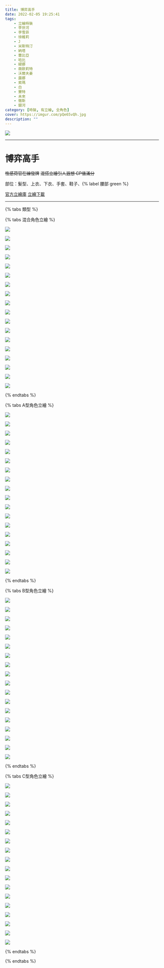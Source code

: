```yaml
---
title: 博弈高手
date: 2022-02-05 19:25:41
tags:
    - 立繪時裝
    - 李世河
    - 李雪菲
    - 徐維莉
    - J
    - 米斯特汀
    - 納塔
    - 蕾比亞
    - 哈比
    - 緹娜
    - 薇歐莉特
    - 沃爾夫姜
    - 露娜
    - 索瑪
    - 白
    - 賽特
    - 未來
    - 徹斯
    - 銀河
category: [時裝, 有立繪, 全角色]
cover: https://imgur.com/pQe65vQh.jpg
description: ""
---
```


[![](https://imgur.com/pQe65vQh.jpg)](https://imgur.com/pQe65vQ.jpg)

---
# 博弈高手

~~性感荷官在線發牌~~
~~混搭立繪引人遐想 CP值滿分~~

部位：髮型、上衣、下衣、手套、鞋子、{% label 腰部 green %} 

[官方立繪庫](https://www.naddic.co.kr/ko/game/cls/fansitekit)
[立繪下載](http://file.nexon.com/NxFile/Download/FileDownloader.aspx?oidFile=4764901881426215113)


---

{% tabs 類型 %}
<!-- tab 混合立繪-->
{% tabs 混合角色立繪 %}
<!-- tab 李世河(Seha)-->
[![](https://i.imgur.com/Jgwrzyeh.jpg)](https://i.imgur.com/Jgwrzye.jpg)
<!-- endtab -->
<!-- tab 李雪菲(Seulbi)-->
[![](https://i.imgur.com/gX07gooh.jpg)](https://i.imgur.com/gX07goo.jpg)
<!-- endtab -->
<!-- tab 徐維莉(Yuri)-->
[![](https://i.imgur.com/2fswtC0h.jpg)](https://i.imgur.com/2fswtC0.jpg)
<!-- endtab -->
<!-- tab J-->
[![](https://i.imgur.com/SiEDBERh.jpg)](https://i.imgur.com/SiEDBER.jpg)
<!-- endtab -->
<!-- tab 米斯特汀(Tein)-->
[![](https://i.imgur.com/OvBapjwh.jpg)](https://i.imgur.com/OvBapjw.jpg)
<!-- endtab -->
<!-- tab 納塔(Nata)-->
[![](https://i.imgur.com/Qg3JdQlh.jpg)](https://i.imgur.com/Qg3JdQl.jpg)
<!-- endtab -->
<!-- tab 蕾比雅(Levia)-->
[![](https://i.imgur.com/zBaecSah.jpg)](https://i.imgur.com/zBaecSa.jpg)
<!-- endtab -->
<!-- tab 哈比(Harpy)-->
[![](https://i.imgur.com/f8r40YBh.jpg)](https://i.imgur.com/f8r40YB.jpg)
<!-- endtab -->
<!-- tab 緹娜(Tina)-->
[![](https://i.imgur.com/1JKSykfh.jpg)](https://i.imgur.com/1JKSykf.jpg)
<!-- endtab -->
<!-- tab 薇歐莉特(Violet)-->
[![](https://i.imgur.com/gEBf6Dch.jpg)](https://i.imgur.com/gEBf6Dc.jpg)
<!-- endtab -->
<!-- tab 沃爾夫姜(Wolfgang)-->
[![](https://i.imgur.com/aqFUvwHh.jpg)](https://i.imgur.com/aqFUvwH.jpg)
<!-- endtab -->
<!-- tab 露娜(Luna)-->
[![](https://i.imgur.com/3ZOuOSNh.jpg)](https://i.imgur.com/3ZOuOSN.jpg)
<!-- endtab -->
<!-- tab 索瑪(Soma)-->
[![](https://i.imgur.com/LNrF2xPh.jpg)](https://i.imgur.com/LNrF2xP.jpg)
<!-- endtab -->
<!-- tab 白(Bai)-->
[![](https://i.imgur.com/7DFnhJOh.jpg)](https://i.imgur.com/7DFnhJO.jpg)
<!-- endtab -->
<!-- tab 賽特(Seth)-->
[![](https://i.imgur.com/X4OmGbrh.jpg)](https://i.imgur.com/X4OmGbr.jpg)
<!-- endtab -->
<!-- tab 未來(Mirae)-->
[![](https://i.imgur.com/8VK3uEfh.jpg)](https://i.imgur.com/8VK3uEf.jpg)
<!-- endtab -->
<!-- tab 徹斯(Chulsoo)-->
[![](https://i.imgur.com/ZrD8EGGh.jpg)](https://i.imgur.com/ZrD8EGG.jpg)
<!-- endtab -->
<!-- tab 銀河(Eunha)-->
[![](https://i.imgur.com/g9FLLk9h.jpg)](https://i.imgur.com/g9FLLk9.jpg)
<!-- endtab -->
{% endtabs %}
<!-- endtab -->

<!-- tab 立繪A型-->
{% tabs A型角色立繪 %}
<!-- tab 李世河(Seha)-->
[![](https://i.imgur.com/HTN4saKh.jpg)](https://i.imgur.com/HTN4saK.jpg)
<!-- endtab -->
<!-- tab 李雪菲(Seulbi)-->
[![](https://i.imgur.com/furAQrUh.jpg)](https://i.imgur.com/furAQrU.jpg)
<!-- endtab -->
<!-- tab 徐維莉(Yuri)-->
[![](https://i.imgur.com/KKZ8BnJh.jpg)](https://i.imgur.com/KKZ8BnJ.jpg)
<!-- endtab -->
<!-- tab J-->
[![](https://i.imgur.com/0vMwwynh.jpg)](https://i.imgur.com/0vMwwyn.jpg)
<!-- endtab -->
<!-- tab 米斯特汀(Tein)-->
[![](https://i.imgur.com/B6wezvHh.jpg)](https://i.imgur.com/B6wezvH.jpg)
<!-- endtab -->
<!-- tab 納塔(Nata)-->
[![](https://i.imgur.com/YQLUcGOh.jpg)](https://i.imgur.com/YQLUcGO.jpg)
<!-- endtab -->
<!-- tab 蕾比雅(Levia)-->
[![](https://i.imgur.com/tN12U8Ch.jpg)](https://i.imgur.com/tN12U8C.jpg)
<!-- endtab -->
<!-- tab 哈比(Harpy)-->
[![](https://i.imgur.com/9rrralch.jpg)](https://i.imgur.com/9rrralc.jpg)
<!-- endtab -->
<!-- tab 緹娜(Tina)-->
[![](https://i.imgur.com/5W0442ph.jpg)](https://i.imgur.com/5W0442p.jpg)
<!-- endtab -->
<!-- tab 薇歐莉特(Violet)-->
[![](https://i.imgur.com/aFIOkYch.jpg)](https://i.imgur.com/aFIOkYc.jpg)
<!-- endtab -->
<!-- tab 沃爾夫姜(Wolfgang)-->
[![](https://i.imgur.com/wW9nq07h.jpg)](https://i.imgur.com/wW9nq07.jpg)
<!-- endtab -->
<!-- tab 露娜(Luna)-->
[![](https://i.imgur.com/sAxKGfLh.jpg)](https://i.imgur.com/sAxKGfL.jpg)
<!-- endtab -->
<!-- tab 索瑪(Soma)-->
[![](https://i.imgur.com/b1X7v9Rh.jpg)](https://i.imgur.com/b1X7v9R.jpg)
<!-- endtab -->
<!-- tab 白(Bai)-->
[![](https://i.imgur.com/RPNQBZxh.jpg)](https://i.imgur.com/RPNQBZx.jpg)
<!-- endtab -->
<!-- tab 賽特(Seth)-->
[![](https://i.imgur.com/LT9w95th.jpg)](https://i.imgur.com/LT9w95t.jpg)
<!-- endtab -->
<!-- tab 未來(Mirae)-->
[![](https://i.imgur.com/Rapci2uh.jpg)](https://i.imgur.com/Rapci2u.jpg)
<!-- endtab -->
<!-- tab 徹斯(Chulsoo)-->
[![](https://i.imgur.com/0jwK9zuh.jpg)](https://i.imgur.com/0jwK9zu.jpg)
<!-- endtab -->
<!-- tab 銀河(Eunha)-->
[![](https://i.imgur.com/yyEy5iah.jpg)](https://i.imgur.com/yyEy5ia.jpg)
<!-- endtab -->
{% endtabs %}
<!-- endtab -->

<!-- tab 立繪B型-->
{% tabs B型角色立繪 %}
<!-- tab 李世河(Seha)-->
[![](https://i.imgur.com/EOkAPTDh.jpg)](https://i.imgur.com/EOkAPTD.jpg)
<!-- endtab -->
<!-- tab 李雪菲(Seulbi)-->
[![](https://i.imgur.com/Rgudmgeh.jpg)](https://i.imgur.com/Rgudmge.jpg)
<!-- endtab -->
<!-- tab 徐維莉(Yuri)-->
[![](https://i.imgur.com/0tMyiUIh.jpg)](https://i.imgur.com/0tMyiUI.jpg)
<!-- endtab -->
<!-- tab J-->
[![](https://i.imgur.com/h68bmnLh.jpg)](https://i.imgur.com/h68bmnL.jpg)
<!-- endtab -->
<!-- tab 米斯特汀(Tein)-->
[![](https://i.imgur.com/iu56lHkh.jpg)](https://i.imgur.com/iu56lHk.jpg)
<!-- endtab -->
<!-- tab 納塔(Nata)-->
[![](https://i.imgur.com/wfaas07h.jpg)](https://i.imgur.com/wfaas07.jpg)
<!-- endtab -->
<!-- tab 蕾比雅(Levia)-->
[![](https://i.imgur.com/LFjkRsgh.jpg)](https://i.imgur.com/LFjkRsg.jpg)
<!-- endtab -->
<!-- tab 哈比(Harpy)-->
[![](https://i.imgur.com/ttqCh6hh.jpg)](https://i.imgur.com/ttqCh6h.jpg)
<!-- endtab -->
<!-- tab 緹娜(Tina)-->
[![](https://i.imgur.com/Jxb6a66h.jpg)](https://i.imgur.com/Jxb6a66.jpg)
<!-- endtab -->
<!-- tab 薇歐莉特(Violet)-->
[![](https://i.imgur.com/FV8fPNih.jpg)](https://i.imgur.com/FV8fPNi.jpg)
<!-- endtab -->
<!-- tab 沃爾夫姜(Wolfgang)-->
[![](https://i.imgur.com/3qLMYXGh.jpg)](https://i.imgur.com/3qLMYXG.jpg)
<!-- endtab -->
<!-- tab 露娜(Luna)-->
[![](https://i.imgur.com/UArb8Xfh.jpg)](https://i.imgur.com/UArb8Xf.jpg)
<!-- endtab -->
<!-- tab 索瑪(Soma)-->
[![](https://i.imgur.com/UZ16pLqh.jpg)](https://i.imgur.com/UZ16pLq.jpg)
<!-- endtab -->
<!-- tab 白(Bai)-->
[![](https://i.imgur.com/Fk7S6slh.jpg)](https://i.imgur.com/Fk7S6sl.jpg)
<!-- endtab -->
<!-- tab 賽特(Seth)-->
[![](https://i.imgur.com/pqnudYrh.jpg)](https://i.imgur.com/pqnudYr.jpg)
<!-- endtab -->
<!-- tab 未來(Mirae)-->
[![](https://i.imgur.com/hQGohhbh.jpg)](https://i.imgur.com/hQGohhb.jpg)
<!-- endtab -->
<!-- tab 徹斯(Chulsoo)-->
[![](https://i.imgur.com/h95361Kh.jpg)](https://i.imgur.com/h95361K.jpg)
<!-- endtab -->
<!-- tab 銀河(Eunha)-->
[![](https://i.imgur.com/iKuDaqAh.jpg)](https://i.imgur.com/iKuDaqA.jpg)
<!-- endtab -->
{% endtabs %}
<!-- endtab -->

<!-- tab 立繪C型-->
{% tabs C型角色立繪 %}
<!-- tab 李世河(Seha)-->
[![](https://i.imgur.com/XLrqOUOh.jpg)](https://i.imgur.com/XLrqOUO.jpg)
<!-- endtab -->
<!-- tab 李雪菲(Seulbi)-->
[![](https://i.imgur.com/OT3maB0h.jpg)](https://i.imgur.com/OT3maB0.jpg)
<!-- endtab -->
<!-- tab 徐維莉(Yuri)-->
[![](https://i.imgur.com/4xqNHLeh.jpg)](https://i.imgur.com/4xqNHLe.jpg)
<!-- endtab -->
<!-- tab J-->
[![](https://i.imgur.com/6kbrscih.jpg)](https://i.imgur.com/6kbrsci.jpg)
<!-- endtab -->
<!-- tab 米斯特汀(Tein)-->
[![](https://i.imgur.com/PSWI8nfh.jpg)](https://i.imgur.com/PSWI8nf.jpg)
<!-- endtab -->
<!-- tab 納塔(Nata)-->
[![](https://i.imgur.com/OM0K51Ih.jpg)](https://i.imgur.com/OM0K51I.jpg)
<!-- endtab -->
<!-- tab 蕾比雅(Levia)-->
[![](https://i.imgur.com/2yqAHPYh.jpg)](https://i.imgur.com/2yqAHPY.jpg)
<!-- endtab -->
<!-- tab 哈比(Harpy)-->
[![](https://i.imgur.com/tnfcxqEh.jpg)](https://i.imgur.com/tnfcxqE.jpg)
<!-- endtab -->
<!-- tab 緹娜(Tina)-->
[![](https://i.imgur.com/7LsD6S5h.jpg)](https://i.imgur.com/7LsD6S5.jpg)
<!-- endtab -->
<!-- tab 薇歐莉特(Violet)-->
[![](https://i.imgur.com/99eCIyWh.jpg)](https://i.imgur.com/99eCIyW.jpg)
<!-- endtab -->
<!-- tab 沃爾夫姜(Wolfgang)-->
[![](https://i.imgur.com/GzCRp3zh.jpg)](https://i.imgur.com/GzCRp3z.jpg)
<!-- endtab -->
<!-- tab 露娜(Luna)-->
[![](https://i.imgur.com/DRgPxGNh.jpg)](https://i.imgur.com/DRgPxGN.jpg)
<!-- endtab -->
<!-- tab 索瑪(Soma)-->
[![](https://i.imgur.com/ZV8vp1kh.jpg)](https://i.imgur.com/ZV8vp1k.jpg)
<!-- endtab -->
<!-- tab 白(Bai)-->
[![](https://i.imgur.com/swYzN73h.jpg)](https://i.imgur.com/swYzN73.jpg)
<!-- endtab -->
<!-- tab 賽特(Seth)-->
[![](https://i.imgur.com/UYj62j0h.jpg)](https://i.imgur.com/UYj62j0.jpg)
<!-- endtab -->
<!-- tab 未來(Mirae)-->
[![](https://i.imgur.com/JS753Xth.jpg)](https://i.imgur.com/JS753Xt.jpg)
<!-- endtab -->
<!-- tab 徹斯(Chulsoo)-->
[![](https://i.imgur.com/K8S6JF9h.jpg)](https://i.imgur.com/K8S6JF9.jpg)
<!-- endtab -->
<!-- tab 銀河(Eunha)-->
[![](https://i.imgur.com/jD9kR9th.jpg)](https://i.imgur.com/jD9kR9t.jpg)
<!-- endtab -->
{% endtabs %}
<!-- endtab -->

{% endtabs %}
